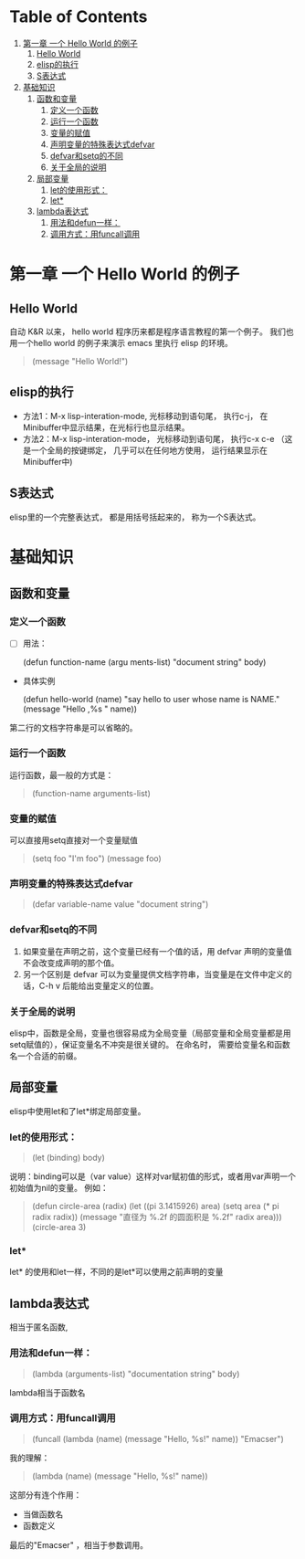 
# Table of Contents

1.  [第一章 一个 Hello World 的例子](#org138da80)
    1.  [Hello World](#org6d4b67f)
    2.  [elisp的执行](#orgfb38a83)
    3.  [S表达式](#orgd286dd1)
2.  [基础知识](#orgf6d79e3)
    1.  [函数和变量](#org8aafc33)
        1.  [定义一个函数](#org9564e2d)
        2.  [运行一个函数](#org1269353)
        3.  [变量的赋值](#orgfb1d6f7)
        4.  [声明变量的特殊表达式defvar](#orgf49142a)
        5.  [defvar和setq的不同](#org555635f)
        6.  [关于全局的说明](#org89f97ca)
    2.  [局部变量](#orgf667f9e)
        1.  [let的使用形式：](#orgc334c8d)
        2.  [let\*](#org388c30d)
    3.  [lambda表达式](#orga8b0815)
        1.  [用法和defun一样：](#org7717247)
        2.  [调用方式：用funcall调用](#orgacf141c)

<a id="org138da80"></a>

# 第一章 一个 Hello World 的例子


<a id="org6d4b67f"></a>

## Hello World

自动 K&R 以来， hello world 程序历来都是程序语言教程的第一个例子。 我们也用一个hello world 的例子来演示 emacs 里执行 elisp 的环境。 

> (message "Hello World!")


<a id="orgfb38a83"></a>

## elisp的执行

-   方法1：M-x lisp-interation-mode, 光标移动到语句尾， 执行c-j， 在Minibuffer中显示结果，在光标行也显示结果。
-   方法2：M-x lisp-interation-mode， 光标移动到语句尾， 执行c-x c-e （这是一个全局的按键绑定， 几乎可以在任何地方使用， 运行结果显示在Minibuffer中)


<a id="orgd286dd1"></a>

## S表达式

elisp里的一个完整表达式， 都是用括号括起来的， 称为一个S表达式。


<a id="orgf6d79e3"></a>

# 基础知识


<a id="org8aafc33"></a>

## 函数和变量


<a id="org9564e2d"></a>

### 定义一个函数

-   [ ] 用法：

    (defun function-name (argu
    ments-list)
        "document string"
         body)

-   具体实例

    (defun hello-world (name)
         "say hello to user whose name is NAME."
    (message "Hello ,%s " name))

第二行的文档字符串是可以省略的。


<a id="org1269353"></a>

### 运行一个函数

运行函数，最一般的方式是：

> (function-name arguments-list)


<a id="orgfb1d6f7"></a>

### 变量的赋值

可以直接用setq直接对一个变量赋值

> (setq foo "I'm foo")
> (message foo)


<a id="orgf49142a"></a>

### 声明变量的特殊表达式defvar

> (defar variable-name value
>   "document string")


<a id="org555635f"></a>

### defvar和setq的不同

1.  如果变量在声明之前，这个变量已经有一个值的话，用 defvar 声明的变量值不会改变成声明的那个值。
2.  另一个区别是 defvar 可以为变量提供文档字符串，当变量是在文件中定义的话，C-h v 后能给出变量定义的位置。


<a id="org89f97ca"></a>

### 关于全局的说明

elisp中，函数是全局，变量也很容易成为全局变量（局部变量和全局变量都是用setq赋值的），保证变量名不冲突是很关键的。 在命名时， 需要给变量名和函数名一个合适的前缀。


<a id="orgf667f9e"></a>

## 局部变量

elisp中使用let和了let\*绑定局部变量。


<a id="orgc334c8d"></a>

### let的使用形式：

> (let (binding)
>      body)

说明：binding可以是（var value）这样对var赋初值的形式，或者用var声明一个初始值为nil的变量。  例如：

> (defun circle-area (radix)
>   (let ((pi 3.1415926)
>         area)
>     (setq area (\* pi radix radix))
>     (message "直径为 %.2f 的圆面积是 %.2f" radix area)))
> (circle-area 3)


<a id="org388c30d"></a>

### let\*

let\* 的使用和let一样，不同的是let\*可以使用之前声明的变量


<a id="orga8b0815"></a>

## lambda表达式

相当于匿名函数,


<a id="org7717247"></a>

### 用法和defun一样：

> (lambda (arguments-list)
>   "documentation string"
>   body)

lambda相当于函数名


<a id="orgacf141c"></a>

### 调用方式：用funcall调用

> (funcall (lambda (name)
>            (message "Hello, %s!" name)) "Emacser")

我的理解：

> (lambda (name)
>            (message "Hello, %s!" name))

这部分有连个作用：

-   当做函数名
-   函数定义

最后的"Emacser" ，相当于参数调用。

